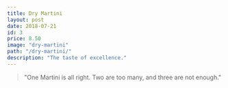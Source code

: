 ```yaml
---
title: Dry Martini
layout: post
date: 2018-07-21
id: 3
price: 8.50
image: "dry-martini"
path: "/dry-martini/"
description: "The taste of excellence."
---
```

> "One Martini is all right. Two are too many, and three are not enough."